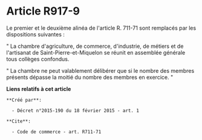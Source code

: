 # Article R917-9

Le premier et le deuxième alinéa de l'article R. 711-71 sont remplacés par les dispositions suivantes : 

" La chambre d'agriculture, de commerce, d'industrie, de métiers et de l'artisanat de Saint-Pierre-et-Miquelon se réunit en
assemblée générale tous collèges confondus. 

" La chambre ne peut valablement délibérer que si le nombre des membres présents dépasse la moitié du nombre des membres en
exercice. "

**Liens relatifs à cet article**

	**Créé par**:

	  - Décret n°2015-190 du 18 février 2015 - art. 1

	**Cite**:

	  - Code de commerce - art. R711-71
